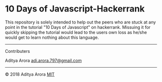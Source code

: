 # 10 Days of Javascript-Hackerrank

This repository is solely intended to help out the peers who are stuck at any point in the tutorial "10 Days of Javascript" on hackerrank. Missuing it for quickly skipping the tutorial would lead to the users own loss as he/she would get to learn nothing about this language.

------------------------------------------------------------------------------------------------------------------------------------------

Contributers

Aditya Arora adi.arora.797@gmail.com

------------------------------------------------------------------------------------------------------------------------------------------

© 2018 Aditya Arora [MIT](LICENSE)
